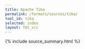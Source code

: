 ```yaml
---
title: Apache Tika
permalink: /formats/sources/tika/
tool_id: tika
selected: index
layout: fmt_src
---
```


{% include source_summary.html %}
